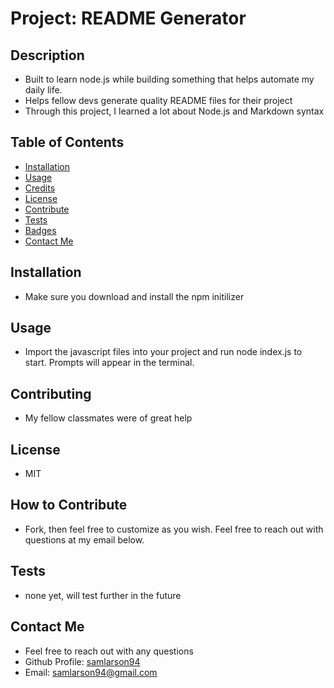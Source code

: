 # Project: README Generator
  
  ## Description 
  - Built to learn node.js while building something that helps automate my daily life.
  - Helps fellow devs generate quality README files for their project
  - Through this project, I learned a lot about Node.js and Markdown syntax

  ## Table of Contents
  - [Installation](#installation)
  - [Usage](#usage)
  - [Credits](#credits)
  - [License](#license)
  - [Contribute](#contribute)
  - [Tests](#tests)
  - [Badges](#badges)
  - [Contact Me](#questions)

  ## Installation <a name="installation"></a>
  - Make sure you download and install the npm initilizer 

  ## Usage <a name="usage"></a>
  - Import the javascript files into your project and run node index.js to start.  Prompts will appear in the terminal.

  ## Contributing <a name="credits"></a>
  - My fellow classmates were of great help

  ## License <a name="license"></a>
  - MIT
  
  ## How to Contribute <a name="constribute"></a>
  - Fork, then feel free to customize as you wish.  Feel free to reach out with questions at my email below.

  ## Tests <a name="tests"></a>
  - none yet, will test further in the future

  ## Contact Me <a name="questions"></a>
  - Feel free to reach out with any questions
  - Github Profile: [samlarson94](https://github.com/samlarson94)
  - Email: [samlarson94@gmail.com](mailto:samlarson94@gmail.com)
